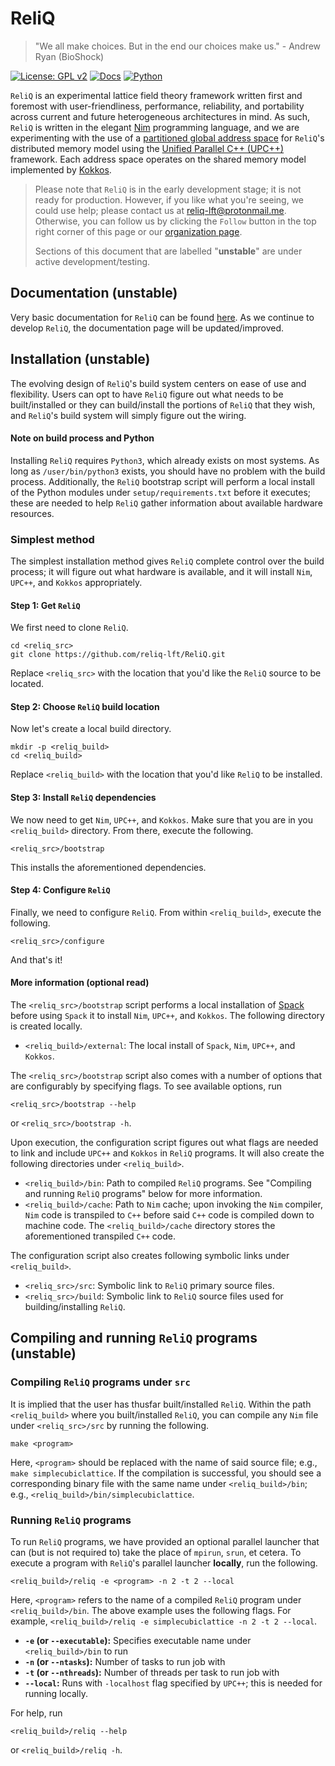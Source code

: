 # ReliQ
> "We all make choices. But in the end our choices make us." - Andrew Ryan (BioShock)

[![License: GPL v2](https://img.shields.io/badge/license-MIT-blue)](https://github.com/reliq-lft/ReliQ/blob/main/LICENSE) 
[![Docs](https://readthedocs.org/projects/swissfit/badge/?version=latest)](https://github.com/reliq-lft/ReliQ/actions/workflows/docs.yml)
[![Python](https://img.shields.io/badge/Python-3.10+-brightgreen.svg)](https://www.python.org) 

`ReliQ` is an experimental lattice field theory framework written first and foremost with user-friendliness, performance, reliability, and portability across current and future heterogeneous architectures in mind. As such, `ReliQ` is written in the elegant [Nim](https://nim-lang.org/) programming language, and we are experimenting with the use of a [partitioned global address space](https://en.wikipedia.org/wiki/Partitioned_global_address_space) for `ReliQ`'s distributed memory model using the [Unified Parallel C++ (UPC++)](https://upcxx.lbl.gov/docs/html/guide.html) framework. Each address space operates on the shared memory model implemented by [Kokkos](https://kokkos.org/). 

> Please note that `ReliQ` is in the early development stage; it is not ready for production. However, if you like what you're seeing, we could use help; please contact us at [reliq-lft@protonmail.me](reliq-lft@protonmail.me). Otherwise, you can follow us by clicking the `Follow` button in the top right corner of this page or our [organization page](https://github.com/reliq-lft).
>
> Sections of this document that are labelled "__unstable__" are under active development/testing.

## Documentation (__unstable__)

Very basic documentation for `ReliQ` can be found [here](https://reliq-lft.github.io/ReliQ/). As we continue to develop `ReliQ`, the documentation page will be updated/improved.

## Installation (__unstable__)

The evolving design of `ReliQ`'s build system centers on ease of use and flexibility. Users can opt to have `ReliQ` figure out what needs to be built/installed or they can build/install the portions of `ReliQ` that they wish, and `ReliQ`'s build system will simply figure out the wiring. 

#### Note on build process and Python

Installing `ReliQ` requires `Python3`, which already exists on most systems. As long as `/user/bin/python3` exists, you should have no problem with the build process. Additionally, the `ReliQ` bootstrap script will perform a local install of the Python modules under `setup/requirements.txt` before it executes; these are needed to help `ReliQ` gather information about available hardware resources. 

### Simplest method

The simplest installation method gives `ReliQ` complete control over the build process; it will figure out what hardware is available, and it will install `Nim`, `UPC++`, and `Kokkos` appropriately. 

#### Step 1: Get `ReliQ`

We first need to clone `ReliQ`.
```
cd <reliq_src>
git clone https://github.com/reliq-lft/ReliQ.git
```
Replace `<reliq_src>` with the location that you'd like the `ReliQ` source to be located.

#### Step 2: Choose `ReliQ` build location

Now let's create a local build directory. 
```
mkdir -p <reliq_build>
cd <reliq_build>
```
Replace `<reliq_build>` with the location that you'd like `ReliQ` to be installed. 

#### Step 3: Install `ReliQ` dependencies

We now need to get `Nim`, `UPC++`, and `Kokkos`. Make sure that you are in you `<reliq_build>` directory. From there, execute the following.
```
<reliq_src>/bootstrap
```
This installs the aforementioned dependencies.

#### Step 4: Configure `ReliQ`

Finally, we need to configure `ReliQ`. From within `<reliq_build>`, execute the following.
```
<reliq_src>/configure
```
And that's it! 

#### More information (optional read)

The `<reliq_src>/bootstrap` script performs a local installation of [Spack](https://spack.io/) before using `Spack` it to install `Nim`, `UPC++`, and `Kokkos`. The following directory is created locally. 

* `<reliq_build>/external`: The local install of `Spack`, `Nim`, `UPC++`, and `Kokkos`.

The `<reliq_src>/bootstrap` script also comes with a number of options that are configurably by specifying flags. To see available options, run
```
<reliq_src>/bootstrap --help
```
or `<reliq_src>/bootstrap -h`.

Upon execution, the configuration script figures out what flags are needed to link and include `UPC++` and `Kokkos` in `ReliQ` programs. It will also create the following directories under `<reliq_build>`.

* `<reliq_build>/bin`: Path to compiled `ReliQ` programs. See "Compiling and running `ReliQ` programs" below for more information.
* `<reliq_build>/cache`: Path to `Nim` cache; upon invoking the `Nim` compiler, `Nim` code is transpiled to `C++` before said `C++` code is compiled down to machine code. The `<reliq_build>/cache` directory stores the aforementioned transpiled `C++` code.

The configuration script also creates following symbolic links under `<reliq_build>`.

* `<reliq_src>/src`: Symbolic link to `ReliQ` primary source files.
* `<reliq_src>/build`: Symbolic link to `ReliQ` source files used for building/installing `ReliQ`.

## Compiling and running `ReliQ` programs (__unstable__)

### Compiling `ReliQ` programs under `src`

It is implied that the user has thusfar built/installed `ReliQ`. Within the path `<reliq_build>` where you built/installed `ReliQ`, you can compile any `Nim` file under `<reliq_src>/src` by running the following.
```
make <program>
```
Here, `<program>` should be replaced with the name of said source file; e.g., `make simplecubiclattice`. If the compilation is successful, you should see a corresponding binary file with the same name under `<reliq_build>/bin`; e.g., `<reliq_build>/bin/simplecubiclattice`. 

### Running `ReliQ` programs

To run `ReliQ` programs, we have provided an optional parallel launcher that can (but is not required to) take the place of `mpirun`, `srun`, et cetera. To execute a program with `ReliQ`'s parallel launcher __locally__, run the following.
```
<reliq_build>/reliq -e <program> -n 2 -t 2 --local
```
Here, `<program>` refers to the name of a compiled `ReliQ` program under `<reliq_build>/bin`. The above example uses the following flags. For example, `<reliq_build>/reliq -e simplecubiclattice -n 2 -t 2 --local`.

* __`-e` (or `--executable`):__ Specifies executable name under `<reliq_build>/bin` to run
* __`-n` (or `--ntasks`):__ Number of tasks to run job with
* __`-t` (or `--nthreads`):__ Number of threads per task to run job with
* __`--local`:__ Runs with `-localhost` flag specified by `UPC++`; this is needed for running locally.

For help, run
```
<reliq_build>/reliq --help
```
or `<reliq_build>/reliq -h`. 
